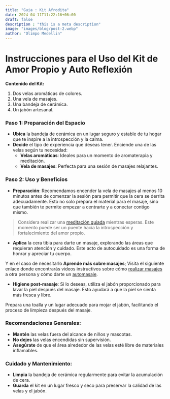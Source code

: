 ```yaml
---
title: "Guia : Kit Afrodita"
date: 2024-04-11T11:22:16+06:00
draft: false
description : "this is a meta description"
image: "images/blog/post-2.webp"
author: "Olimpo Medellin"
---
```


# Instrucciones para el Uso del Kit de Amor Propio y Auto Reflexión
**Contenido del Kit:**
1. Dos velas aromáticas de colores.
2. Una vela de masajes.
3. Una bandeja de cerámica.
4. Un jabón artesanal.

### Paso 1: Preparación del Espacio
- **Ubica**  la bandeja de cerámica en un lugar seguro y estable de tu hogar que te inspire a la introspección y la calma.
- **Decide** el tipo de experiencia que deseas tener. Enciende una de las velas según tu necesidad:
  - **Velas aromáticas**: Ideales para un momento de aromaterapia y meditación.
  - **Vela de masajes**: Perfecta para una sesión de masajes relajantes.

### Paso 2: Uso y Beneficios
- **Preparación**: Recomendamos encender la vela de masajes al menos 10 minutos antes de comenzar la sesión para permitir que la cera se derrita adecuadamente. Esto no solo prepara el material para el masaje, sino que también te permite empezar a centrarte y a conectar contigo mismo.

> Considera realizar una [meditación guiada](https://www.youtube.com/watch?v=_aIjLbCd92U&t=8s) mientras esperas. Este momento puede ser un puente hacia la introspección y fortalecimiento del amor propio.

- **Aplica** la cera tibia para darte un masaje, explorando las áreas que requieran atención y cuidado. Este acto de autocuidado es una forma de honrar y apreciar tu cuerpo.

Y en el caso de necesitarlo **Aprende más sobre masajes**; Visita el siguiente enlace donde encontrarás videos instructivos sobre cómo [realizar masajes](https://www.youtube.com/watch?v=QRSf1nyrxls) a otra persona y cómo darte un [automasaje](https://www.youtube.com/watch?v=Z8PuwqxEn-8&t=228s).

- **Higiene post-masaje**: Si lo deseas, utiliza el jabón proporcionado para lavar la piel después del masaje. Esto ayudará a que la piel se sienta más fresca y libre.

Prepara una toalla y un lugar adecuado para mojar el jabón, facilitando el proceso de limpieza después del masaje.

### Recomendaciones Generales:
- **Mantén** las velas fuera del alcance de niños y mascotas.
- **No dejes** las velas encendidas sin supervisión.
- **Asegúrate** de que el área alrededor de las velas esté libre de materiales inflamables.

### Cuidado y Mantenimiento:
- **Limpia** la bandeja de cerámica regularmente para evitar la acumulación de cera.
- **Guarda** el kit en un lugar fresco y seco para preservar la calidad de las velas y el jabón.
